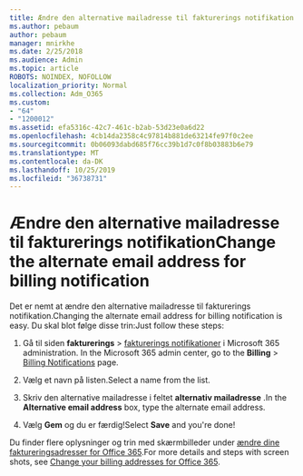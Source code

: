 ```yaml
---
title: Ændre den alternative mailadresse til fakturerings notifikation
ms.author: pebaum
author: pebaum
manager: mnirkhe
ms.date: 2/25/2018
ms.audience: Admin
ms.topic: article
ROBOTS: NOINDEX, NOFOLLOW
localization_priority: Normal
ms.collection: Adm_O365
ms.custom:
- "64"
- "1200012"
ms.assetid: efa5316c-42c7-461c-b2ab-53d23e0a6d22
ms.openlocfilehash: 4cb14da2358c4c97814b881de63214fe97f0c2ee
ms.sourcegitcommit: 0b06093dabd685f76cc39b1d7c0f8b03883b6e79
ms.translationtype: MT
ms.contentlocale: da-DK
ms.lasthandoff: 10/25/2019
ms.locfileid: "36738731"
---
```

# <a name="change-the-alternate-email-address-for-billing-notification"></a><span data-ttu-id="2e8aa-102">Ændre den alternative mailadresse til fakturerings notifikation</span><span class="sxs-lookup"><span data-stu-id="2e8aa-102">Change the alternate email address for billing notification</span></span>

<span data-ttu-id="2e8aa-103">Det er nemt at ændre den alternative mailadresse til fakturerings notifikation.</span><span class="sxs-lookup"><span data-stu-id="2e8aa-103">Changing the alternate email address for billing notification is easy.</span></span> <span data-ttu-id="2e8aa-104">Du skal blot følge disse trin:</span><span class="sxs-lookup"><span data-stu-id="2e8aa-104">Just follow these steps:</span></span>
  
1. <span data-ttu-id="2e8aa-105">Gå til siden **fakturerings** \> [fakturerings notifikationer](https://go.microsoft.com/fwlink/p/?linkid=853212) i Microsoft 365 administration.  </span><span class="sxs-lookup"><span data-stu-id="2e8aa-105">In the Microsoft 365 admin center, go to the **Billing** \>  [Billing Notifications](https://go.microsoft.com/fwlink/p/?linkid=853212) page.</span></span>

2. <span data-ttu-id="2e8aa-106">Vælg et navn på listen.</span><span class="sxs-lookup"><span data-stu-id="2e8aa-106">Select a name from the list.</span></span>

3. <span data-ttu-id="2e8aa-107">Skriv den alternative mailadresse i feltet **alternativ mailadresse** .</span><span class="sxs-lookup"><span data-stu-id="2e8aa-107">In the **Alternative email address** box, type the alternate email address.</span></span>

4. <span data-ttu-id="2e8aa-108">Vælg **Gem** og du er færdig!</span><span class="sxs-lookup"><span data-stu-id="2e8aa-108">Select **Save** and you're done!</span></span>

<span data-ttu-id="2e8aa-109">Du finder flere oplysninger og trin med skærmbilleder under [ændre dine faktureringsadresser for Office 365](https://docs.microsoft.com/office365/admin/subscriptions-and-billing/change-your-billing-addresses).</span><span class="sxs-lookup"><span data-stu-id="2e8aa-109">For more details and steps with screen shots, see [Change your billing addresses for Office 365](https://docs.microsoft.com/office365/admin/subscriptions-and-billing/change-your-billing-addresses).</span></span>
  